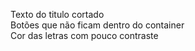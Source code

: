 Texto do titulo cortado <br>
Botões que não ficam dentro do container <br>
Cor das letras com pouco contraste<br>
